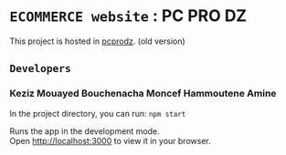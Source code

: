 # `ECOMMERCE website` : PC PRO DZ

This project is hosted in [pcprodz](https://pcprodz.netlify.app). (old version)

## `Developers`

### Keziz Mouayed Bouchenacha Moncef Hammoutene Amine

In the project directory, you can run:
`npm start`

Runs the app in the development mode.\
Open [http://localhost:3000](http://localhost:3000) to view it in your browser.
